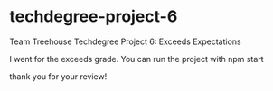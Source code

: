 # techdegree-project-6
Team Treehouse Techdegree Project 6: Exceeds Expectations

I went for the exceeds grade.
You can run the project with npm start

thank you for your review!
